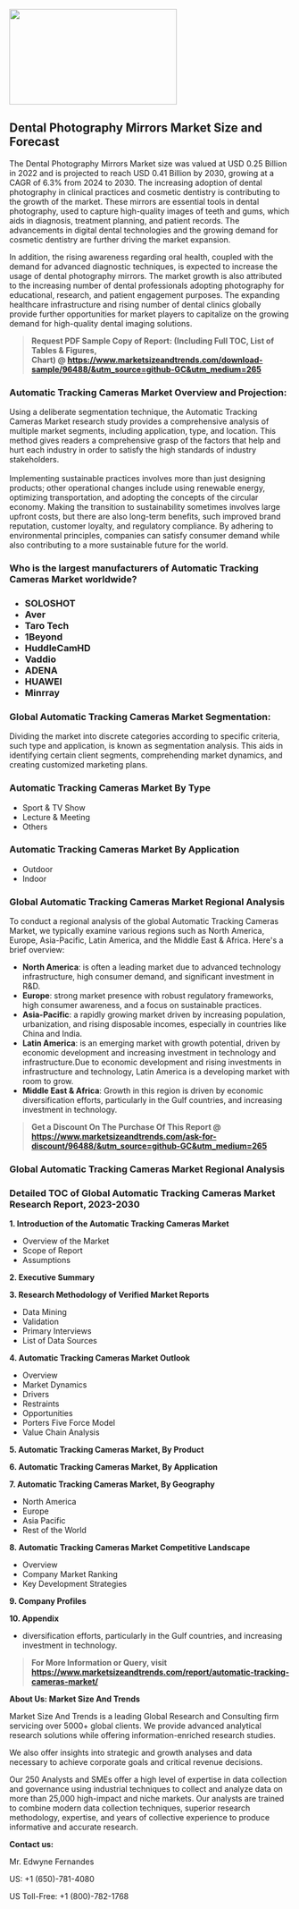 <p><img class="alignnone size-medium wp-image-20088" src="https://ffe5etoiles.com/wp-content/uploads/2024/12/MST1-300x171.png" alt="" width="300" height="171" /></p><h2>Dental Photography Mirrors Market Size and Forecast</h2><p>The Dental Photography Mirrors Market size was valued at USD 0.25 Billion in 2022 and is projected to reach USD 0.41 Billion by 2030, growing at a CAGR of 6.3% from 2024 to 2030. The increasing adoption of dental photography in clinical practices and cosmetic dentistry is contributing to the growth of the market. These mirrors are essential tools in dental photography, used to capture high-quality images of teeth and gums, which aids in diagnosis, treatment planning, and patient records. The advancements in digital dental technologies and the growing demand for cosmetic dentistry are further driving the market expansion.</p><p>In addition, the rising awareness regarding oral health, coupled with the demand for advanced diagnostic techniques, is expected to increase the usage of dental photography mirrors. The market growth is also attributed to the increasing number of dental professionals adopting photography for educational, research, and patient engagement purposes. The expanding healthcare infrastructure and rising number of dental clinics globally provide further opportunities for market players to capitalize on the growing demand for high-quality dental imaging solutions.</p></p><blockquote id="" class=""><strong>Request PDF Sample Copy of Report: (Including Full TOC, List of Tables &amp; Figures, Chart)&nbsp;@&nbsp;<strong><a href="https://www.marketsizeandtrends.com/download-sample/96488/&utm_source=github-GC&utm_medium=265" target="_blank">https://www.marketsizeandtrends.com/download-sample/96488/&utm_source=github-GC&utm_medium=265</a></strong></strong></blockquote><h3 id="" class="">Automatic Tracking Cameras Market&nbsp;Overview and Projection:</h3><p id="" class="">Using a deliberate segmentation technique, the Automatic Tracking Cameras Market research study provides a comprehensive analysis of multiple market segments, including application, type, and location. This method gives readers a comprehensive grasp of the factors that help and hurt each industry in order to satisfy the high standards of industry stakeholders. <br /> <br />Implementing sustainable practices involves more than just designing products; other operational changes include using renewable energy, optimizing transportation, and adopting the concepts of the circular economy. Making the transition to sustainability sometimes involves large upfront costs, but there are also long-term benefits, such improved brand reputation, customer loyalty, and regulatory compliance. By adhering to environmental principles, companies can satisfy consumer demand while also contributing to a more sustainable future for the world.</p><h3 id="" class="">Who is the largest manufacturers of&nbsp;Automatic Tracking Cameras Market worldwide?</h3><h3 class=""><p><ul><li>SOLOSHOT </li><li> Aver </li><li> Taro Tech </li><li> 1Beyond </li><li> HuddleCamHD </li><li> Vaddio </li><li> ADENA </li><li> HUAWEI </li><li> Minrray</li></ul></p></h3><h3 id="" class="">Global&nbsp;Automatic Tracking Cameras Market Segmentation:</h3><p id="" class="">Dividing the market into discrete categories according to specific criteria, such type and application, is known as segmentation analysis. This aids in identifying certain client segments, comprehending market dynamics, and creating customized marketing plans.</p><h3 id="" class="">Automatic Tracking Cameras Market&nbsp;By Type</h3><p><p><ul><li>Sport & TV Show </li><li> Lecture & Meeting </li><li> Others</p></li></ul></p></p><h3 id="" class="">Automatic Tracking Cameras Market&nbsp;By Application</h3><p class=""><p><ul><li>Outdoor </li><li> Indoor</li></ul></p></p><h3 id="" class="">Global Automatic Tracking Cameras Market Regional Analysis</h3><p id="" class="">To conduct a regional analysis of the global Automatic Tracking Cameras Market, we typically examine various regions such as North America, Europe, Asia-Pacific, Latin America, and the Middle East &amp; Africa. Here's a brief overview:</p><ul><li><strong>North America</strong>: is often a leading market due to advanced technology infrastructure, high consumer demand, and significant investment in R&amp;D.</li><li><strong>Europe</strong>: strong market presence with robust regulatory frameworks, high consumer awareness, and a focus on sustainable practices.</li><li><strong>Asia-Pacific</strong>: a rapidly growing market driven by increasing population, urbanization, and rising disposable incomes, especially in countries like China and India.</li><li><strong>Latin America</strong>: is an emerging market with growth potential, driven by economic development and increasing investment in technology and infrastructure.Due to economic development and rising investments in infrastructure and technology, Latin America is a developing market with room to grow.</li><li><strong>Middle East &amp; Africa</strong>: Growth in this region is driven by economic diversification efforts, particularly in the Gulf countries, and increasing investment in technology.</li></ul><blockquote id="" class=""><strong>Get a Discount On The Purchase Of This Report @ <strong><a href="https://www.marketsizeandtrends.com/ask-for-discount/96488/&utm_source=github-GC&utm_medium=265" target="_blank">https://www.marketsizeandtrends.com/ask-for-discount/96488/&utm_source=github-GC&utm_medium=265</a></strong></strong></blockquote><h3 id="" class="">Global Automatic Tracking Cameras Market Regional Analysis</h3><h3 id="" class="">Detailed TOC of Global Automatic Tracking Cameras Market Research Report, 2023-2030</h3><p id="" class=""><strong>1. Introduction of the Automatic Tracking Cameras Market</strong></p><ul><li>Overview of the Market</li><li>Scope of Report</li><li>Assumptions</li></ul><p id="" class=""><strong>2. Executive Summary</strong></p><p id="" class=""><strong>3. Research Methodology of Verified Market Reports</strong></p><ul><li>Data Mining</li><li>Validation</li><li>Primary Interviews</li><li>List of Data Sources</li></ul><p id="" class=""><strong>4. Automatic Tracking Cameras Market Outlook</strong></p><ul><li>Overview</li><li>Market Dynamics</li><li>Drivers</li><li>Restraints</li><li>Opportunities</li><li>Porters Five Force Model</li><li>Value Chain Analysis</li></ul><p id="" class=""><strong>5. Automatic Tracking Cameras Market, By Product</strong></p><p id="" class=""><strong>6. Automatic Tracking Cameras Market, By Application</strong></p><p id="" class=""><strong>7. Automatic Tracking Cameras Market, By Geography</strong></p><ul><li>North America</li><li>Europe</li><li>Asia Pacific</li><li>Rest of the World</li></ul><p id="" class=""><strong>8. Automatic Tracking Cameras Market Competitive Landscape</strong></p><ul><li>Overview</li><li>Company Market Ranking</li><li>Key Development Strategies</li></ul><p id="" class=""><strong>9. Company Profiles</strong></p><p id="" class=""><strong>10. Appendix</strong></p><ul><li>diversification efforts, particularly in the Gulf countries, and increasing investment in technology.</li></ul><blockquote id="" class=""><strong>For More Information or Query, visit <strong><strong><a href="https://www.marketsizeandtrends.com/report/automatic-tracking-cameras-market/" target="_blank">https://www.marketsizeandtrends.com/report/automatic-tracking-cameras-market/</a></strong></strong></strong></blockquote><p id="" class=""><strong>About Us: Market Size And Trends</strong></p><p id="" class="">Market Size And Trends is a leading Global Research and Consulting firm servicing over 5000+ global clients. We provide advanced analytical research solutions while offering information-enriched research studies.</p><p id="" class="">We also offer insights into strategic and growth analyses and data necessary to achieve corporate goals and critical revenue decisions.</p><p id="" class="">Our 250 Analysts and SMEs offer a high level of expertise in data collection and governance using industrial techniques to collect and analyze data on more than 25,000 high-impact and niche markets. Our analysts are trained to combine modern data collection techniques, superior research methodology, expertise, and years of collective experience to produce informative and accurate research.</p><p id="" class=""><strong>Contact us:</strong></p><p id="" class="">Mr. Edwyne Fernandes</p><p id="" class="">US: +1 (650)-781-4080</p><p id="" class="">US Toll-Free: +1 (800)-782-1768</p>
